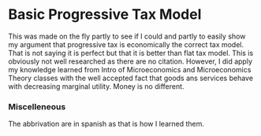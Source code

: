 # Basic Progressive Tax Model

This was made on the fly partly to see if I could and partly to easily show my argument that progressive tax is economically the correct tax model. That is not saying it is perfect but that it is better than flat tax model. This is obviously not well researched as there are no citation. However, I did apply my knowledge learned from Intro of Microeconomics and Microeconomics Theory classes with the well accepted fact that goods ans services behave with decreasing marginal utility. Money is no different.

### Miscelleneous

The abbrivation are in spanish as that is how I learned them.
